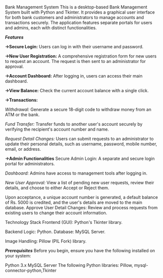 Bank Management System
This is a desktop-based Bank Management System built with Python and Tkinter. It provides a graphical user interface for both bank customers and administrators to manage accounts and transactions securely. The application features separate portals for users and admins, each with distinct functionalities.

_**Features**_

**->Secure Login:** Users can log in with their username and password.

**->New User Registration:** A comprehensive registration form for new users to request an account. The request is then sent to an administrator for approval.

**->Account Dashboard:** After logging in, users can access their main dashboard.

**->View Balance:** Check the current account balance with a single click.

**->Transactions:**

_Withdrawal:_ Generate a secure 18-digit code to withdraw money from an ATM or the bank.

_Fund Transfer:_ Transfer funds to another user's account securely by verifying the recipient's account number and name.

_Request Detail Changes:_ Users can submit requests to an administrator to update their personal details, such as username, password, mobile number, email, or address.

**->Admin Functionalities**
Secure Admin Login: A separate and secure login portal for administrators.

_Dashboard:_ Admins have access to management tools after logging in.

_New User Approval:_ View a list of pending new user requests, review their details, and choose to either Accept or Reject them.

Upon acceptance, a unique account number is generated, a default balance of Rs. 5000 is credited, and the user's details are moved to the main database.
Approve User Detail Changes: Review and process requests from existing users to change their account information.

Technology Stack
Frontend (GUI): Python's Tkinter library.

Backend Logic: Python.
Database: MySQL Server.

Image Handling: Pillow (PIL Fork) library.

_**Prerequisites**_
Before you begin, ensure you have the following installed on your system:

Python 3.x
MySQL Server
The following Python libraries: Pillow, mysql-connector-python,Tkinter
